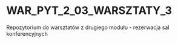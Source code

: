 # WAR_PYT_2_03_WARSZTATY_3
Repozytorium do warsztatów z drugiego modułu - rezerwacja sal konferencyjnych
